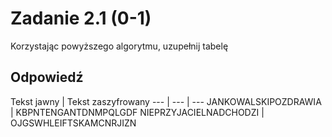 # Zadanie 2.1 (0-1)
Korzystając powyższego algorytmu, uzupełnij tabelę
## Odpowiedź
Tekst jawny | Tekst zaszyfrowany
--- | --- | ---
JANKOWALSKIPOZDRAWIA | KBPNTENGANTDNMPQLGDF
NIEPRZYJACIELNADCHODZI | OJGSWHLEIFTSKAMCNRJIZN